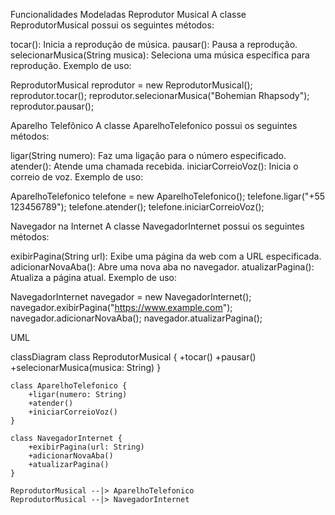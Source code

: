 Funcionalidades Modeladas
Reprodutor Musical
A classe ReprodutorMusical possui os seguintes métodos:

tocar(): Inicia a reprodução de música.
pausar(): Pausa a reprodução.
selecionarMusica(String musica): Seleciona uma música específica para reprodução.
Exemplo de uso:

ReprodutorMusical reprodutor = new ReprodutorMusical();
reprodutor.tocar();
reprodutor.selecionarMusica("Bohemian Rhapsody");
reprodutor.pausar();

Aparelho Telefônico
A classe AparelhoTelefonico possui os seguintes métodos:

ligar(String numero): Faz uma ligação para o número especificado.
atender(): Atende uma chamada recebida.
iniciarCorreioVoz(): Inicia o correio de voz.
Exemplo de uso:

AparelhoTelefonico telefone = new AparelhoTelefonico();
telefone.ligar("+55 123456789");
telefone.atender();
telefone.iniciarCorreioVoz();

Navegador na Internet
A classe NavegadorInternet possui os seguintes métodos:

exibirPagina(String url): Exibe uma página da web com a URL especificada.
adicionarNovaAba(): Abre uma nova aba no navegador.
atualizarPagina(): Atualiza a página atual.
Exemplo de uso:

NavegadorInternet navegador = new NavegadorInternet();
navegador.exibirPagina("https://www.example.com");
navegador.adicionarNovaAba();
navegador.atualizarPagina();

UML

classDiagram
    class ReprodutorMusical {
        +tocar()
        +pausar()
        +selecionarMusica(musica: String)
    }

    class AparelhoTelefonico {
        +ligar(numero: String)
        +atender()
        +iniciarCorreioVoz()
    }

    class NavegadorInternet {
        +exibirPagina(url: String)
        +adicionarNovaAba()
        +atualizarPagina()
    }

    ReprodutorMusical --|> AparelhoTelefonico
    ReprodutorMusical --|> NavegadorInternet
